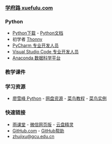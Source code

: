 ### **[学府路 xuefulu.com](http://xuefulu.com/)**

### **Python**
+ [Python下载](https://www.python.org/downloads/) - [Python文档](https://docs.python.org/zh-cn/3/)
+ 初学者 [Thonny](https://thonny.org/)
+ [PyCharm 专业开发人员](http://www.jetbrains.com/pycharm/download/)
+ [Visual Studio Code 专业开发人员](https://code.visualstudio.com/)
+ [Anaconda 数据科学平台](https://www.anaconda.com/distribution/)

### **教学课件**
### **学习资源**
+ [廖雪峰 Python](https://www.liaoxuefeng.com/wiki/1016959663602400) - [网盘资源](https://www.yunpanjingling.com/search/Python) - [菜鸟教程](https://www.runoob.com/python3/python3-tutorial.html) - [菜鸟实例](https://www.runoob.com/python3/python3-examples.html)

### **快速链接**
+ [雨课堂](https://www.yuketang.cn/web) - [微信网页版](https://wx.qq.com/) - [云盘精灵](https://www.yunpanjingling.com/)
+ [GitHub.com](https://github.com/login) - [GitHub帮助](https://help.github.com/cn)
+ <zhujixu@gcu.edu.cn>
